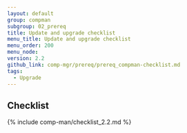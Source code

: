 ```yaml
---
layout: default
group: compman
subgroup: 02_prereq
title: Update and upgrade checklist
menu_title: Update and upgrade checklist
menu_order: 200
menu_node:
version: 2.2
github_link: comp-mgr/prereq/prereq_compman-checklist.md
tags:
  - Upgrade
---
```


## Checklist
{% include comp-man/checklist_2.2.md %}
